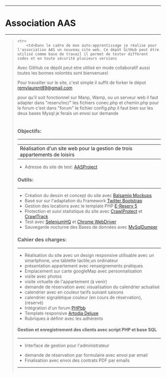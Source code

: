 ----------


# **Association AAS** #

***
><table>
    <tr>
        <td>Dans le cadre de mon auto-apprentissage je réalise pour l'association AAS un nouveau site web. Ce dépôt GitHub peut être utilisé comme base de travail il permet de tester différent codes et en toute sécurité plusieurs versions

Avec GitHub ce dépôt peut etre utilisé en mode collaboratif
aussi toutes les bonnes volontés sont bienvenues!

Pour travailler sur le site, c'est simple il suffit de forker le dépot <remylaurent89@gmail.com>

pour qu'il soit fonctionnel sur Manp, Wamp, ou un serveur web il faut adapter
 dans "reserv/inc/"  les fichiers conec.php et chemin.php
pour le forum c'est dans "forum" le fichier config.php il faut bien sur les deux bases Mysql
je ferais un envoi sur demande

</td>
    </tr>
</table>



### **Objectifs:** ###
***
<table>
    <tr>
        <td>Réalisation d'un site web pour la gestion de trois appartements de loisirs</td>
    </tr>
</table>

 - Adresse du site de test: [AASProject](http://www.testproject.manolenso.fr/aasproject2)




### **Outils:** ###
***
 - Création du dessin et concept du site avec [Balsamiq Mockups](http://www.balsamiq.com)
 - Basé sur sur l'adaptation du Framework [Twitter Bootstrap](http://twitter.github.io/bootstrap)
 - Gestion des locations avec le template PHP [E-Reserv 5](http://www.cogites.com)
- Protection et suivi statistique du site avec [CrawlProtect](http://crawlprotect.fr) et [CrawlTrack](http://crawltrack.fr)
 - Test avec [SeleniumHQ](http://docs.seleniumhq.org)  et [Chrome WebDriver](http://code.google.com/p/chromedriver)
 - Sauvegarde nocturne des Bases de données avec [MySqlDumper](http://www.mysqldumper.net)
</td>
    </tr>
</table>



### **Cahier des charges:** ###
***
<table>


- Réalisation du site avec un design responsive utilisable avec
 un smartphone, une tablette tactile,un ordinateur
 - présentation appartement avec renseignements pratiques
 - Emplacement sur carte googleMap avec personnalisation
 - visite avec photos
 - visite virtuelle de l'appartement (à venir)
 - demande de réservation avec visualisation du calendrier actualisé
 - calendrier avec en couleur tarifs suivant saisons
 - calendrier signalétique couleur (en cours de réservation),
   (réservé)
- Intégration d'un forum [PHPbb](http://forums.phpbb-fr.com)
 - Template responsive [Artodia Deluxe](http://www.artodia.com)
 - Rubriques à définir avec les adhérents

#### **Gestion et enregistrement des clients avec script PHP et base SQL** ####
***
* Interface de gestion pour  l'administrateur
 - demande de réservation par formulaire avec envoi par email
 - Finalisation avec envoi des contrats PDF par emails






----------
